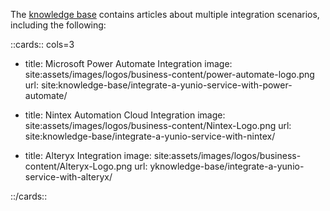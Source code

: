 The [knowledge base](site:knowledge-base/) contains articles about multiple integration scenarios, including the following:

::cards:: cols=3

- title: Microsoft Power Automate Integration
  image: site:assets/images/logos/business-content/power-automate-logo.png
  url: site:knowledge-base/integrate-a-yunio-service-with-power-automate/
  
- title: Nintex Automation Cloud Integration
  image: site:assets/images/logos/business-content/Nintex-Logo.png
  url: site:knowledge-base/integrate-a-yunio-service-with-nintex/
  
- title: Alteryx Integration
  image: site:assets/images/logos/business-content/Alteryx-Logo.png
  url: yknowledge-base/integrate-a-yunio-service-with-alteryx/


::/cards::